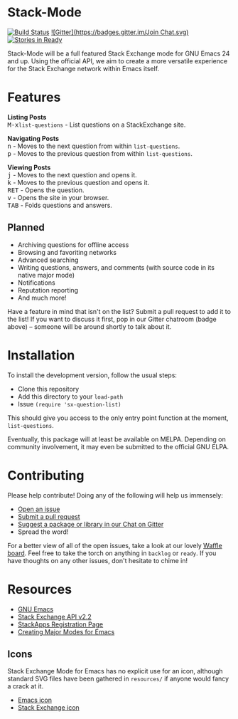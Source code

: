 Stack-Mode
===
[![Build Status](https://api.travis-ci.org/vermiculus/stack-mode.svg?branch=master)](https://travis-ci.org/vermiculus/stack-mode)
[![Gitter](https://badges.gitter.im/Join Chat.svg)](https://gitter.im/vermiculus/stack-mode?utm_source=badge&utm_medium=badge&utm_campaign=pr-badge)
[![Stories in Ready](https://badge.waffle.io/vermiculus/stack-mode.svg?label=ready&title=Ready)](http://waffle.io/vermiculus/stack-mode)

Stack-Mode will be a full featured Stack Exchange mode for GNU Emacs 24
and up. Using the official API, we aim to create a more versatile
experience for the Stack Exchange network within Emacs itself.

# Features<a id="sec-1" name="sec-1"></a>

<b>Listing Posts</b><br/>
<kbd>M-x</kbd>`list-questions` - List questions on a StackExchange site.

<b>Navigating Posts</b><br/>
<kbd>n</kbd> - Moves to the next question from within `list-questions`.<br/>
<kbd>p</kbd> - Moves to the previous question from within `list-questions`.<br/>

<b>Viewing Posts</b><br/>
<kbd>j</kbd> - Moves to the next question and opens it.<br/>
<kbd>k</kbd> - Moves to the previous question and opens it.<br/>
<kbd>RET</kbd> - Opens the question.<br/>
<kbd>v</kbd> - Opens the site in your browser.<br/>
<kbd>TAB</kbd> - Folds questions and answers.<br/>

## Planned<a id="sec-1-1" name="sec-1-1"></a>

-   Archiving questions for offline access
-   Browsing and favoriting networks
-   Advanced searching
-   Writing questions, answers, and comments (with source code in its
    native major mode)
-   Notifications
-   Reputation reporting
-   And much more!

Have a feature in mind that isn't on the list?  Submit a pull request
to add it to the list!  If you want to discuss it first, pop in our
Gitter chatroom (badge above) &#x2013; someone will be around shortly to
talk about it.

# Installation<a id="sec-2" name="sec-2"></a>

To install the development version, follow the usual steps:
-   Clone this repository
-   Add this directory to your `load-path`
-   Issue `(require 'sx-question-list)`

This should give you access to the only entry point function at the
moment, `list-questions`.

Eventually, this package will at least be available on MELPA.
Depending on community involvement, it may even be submitted to the
official GNU ELPA.

# Contributing<a id="sec-3" name="sec-3"></a>

Please help contribute! Doing any of the following will help us immensely:
-   [Open an issue](https://github.com/vermiculus/stack-mode/issues/new)
-   [Submit a pull request](https://github.com/vermiculus/stack-mode/pulls)
-   [Suggest a package or library in our Chat on Gitter](https://gitter.im/vermiculus/stack-mode)
-   Spread the word!

For a better view of all of the open issues, take a look at our lovely
[Waffle board](http://www.waffle.io/vermiculus/stack-mode).  Feel free to take the torch on anything in `backlog` or
`ready`.  If you have thoughts on any other issues, don't hesitate to
chime in!

# Resources<a id="sec-4" name="sec-4"></a>

-   [GNU Emacs](http://www.gnu.org/software/emacs/)
-   [Stack Exchange API v2.2](https://api.stackexchange.com/docs)
-   [StackApps Registration Page](http://stackapps.com/apps/oauth/register)
-   [Creating Major Modes for Emacs](http://www.emacswiki.org/emacs/ModeTutorial)

## Icons<a id="sec-4-1" name="sec-4-1"></a>

Stack Exchange Mode for Emacs has no explicit use for an icon,
although standard SVG files have been gathered in `resources/` if
anyone would fancy a crack at it.

-   [Emacs icon](resources/emacs.svg)
-   [Stack Exchange icon](resources/stackexchange.svg)

